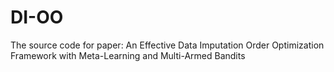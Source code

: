 # DI-OO
The source code for paper: An  Effective Data Imputation Order Optimization Framework with Meta-Learning and Multi-Armed Bandits
